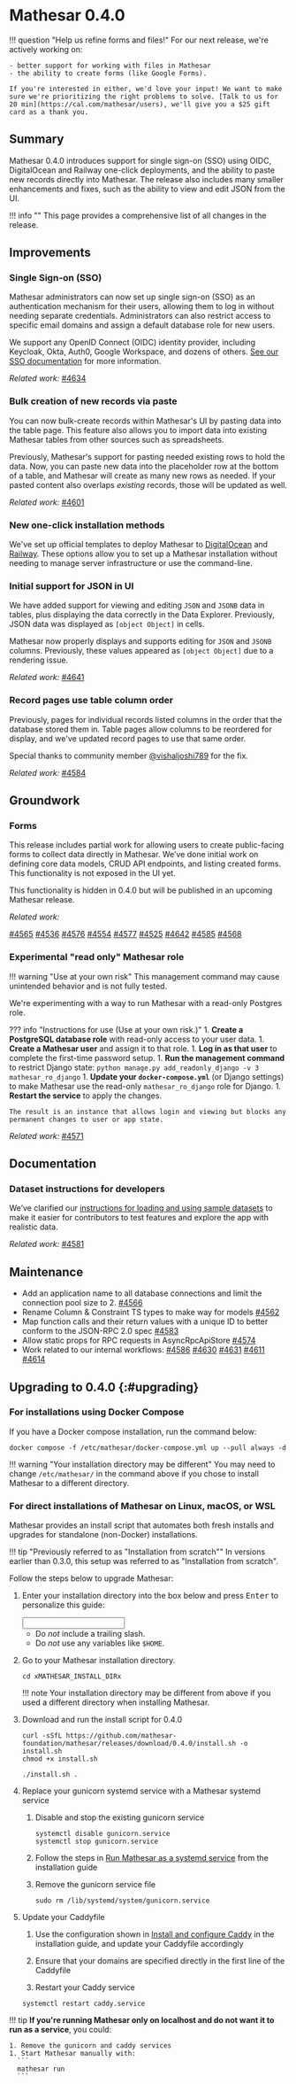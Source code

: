 # Mathesar 0.4.0


!!! question "Help us refine forms and files!"
	For our next release, we're actively working on:

	- better support for working with files in Mathesar
	- the ability to create forms (like Google Forms).

	If you're interested in either, we'd love your input! We want to make sure we're prioritizing the right problems to solve. [Talk to us for 20 min](https://cal.com/mathesar/users), we'll give you a $25 gift card as a thank you.

## Summary

Mathesar 0.4.0 introduces support for single sign-on (SSO) using OIDC, DigitalOcean and Railway one-click deployments, and the ability to paste new records directly into Mathesar. The release also includes many smaller enhancements and fixes, such as the ability to view and edit JSON from the UI.

!!! info ""
	This page provides a comprehensive list of all changes in the release.

## Improvements

### Single Sign-on (SSO)

Mathesar administrators can now set up single sign-on (SSO) as an authentication mechanism for their users, allowing them to log in without needing separate credentials. Administrators can also restrict access to specific email domains and assign a default database role for new users.

We support any OpenID Connect (OIDC) identity provider, including Keycloak, Okta, Auth0, Google Workspace, and dozens of others. [See our SSO documentation](../administration/single-sign-on.md) for more information.

*Related work:* [#4634](https://github.com/mathesar-foundation/mathesar/pull/4634 "Single Sign-on (SSO)")

### Bulk creation of new records via paste

You can now bulk-create records within Mathesar's UI by pasting data into the table page. This feature also allows you to import data into existing Mathesar tables from other sources such as spreadsheets.

Previously, Mathesar's support for pasting needed existing rows to hold the data. Now, you can paste new data into the placeholder row at the bottom of a table, and Mathesar will create as many new rows as needed. If your pasted content also overlaps _existing_ records, those will be updated as well.

*Related work:* [#4601](https://github.com/mathesar-foundation/mathesar/pull/4601 "Implement adding rows via paste")

### New one-click installation methods

We've set up official templates to deploy Mathesar to [DigitalOcean](../administration/install-digitalocean.md) and [Railway](../administration/install-railway.md). These options allow you to set up a Mathesar installation without needing to manage server infrastructure or use the command-line.

### Initial support for JSON in UI

We have added support for viewing and editing `JSON` and `JSONB` data in tables, plus displaying the data correctly in the Data Explorer. Previously, JSON data was displayed as `[object Object]` in cells.

Mathesar now properly displays and supports editing for `JSON` and `JSONB` columns. Previously, these values appeared as `[object Object]` due to a rendering issue.

*Related work:* [#4641](https://github.com/mathesar-foundation/mathesar/pull/4641 "Stringify JSON data returned from database layer")

### Record pages use table column order

Previously, pages for individual records listed columns in the order that the database stored them in. Table pages allow columns to be reordered for display, and we've updated record pages to use that same order.

Special thanks to community member [@vishaljoshi789](https://github.com/vishaljoshi789) for the fix.

*Related work:* [#4584](https://github.com/mathesar-foundation/mathesar/pull/4584 "Added table page column order on record pages")

## Groundwork

### Forms

This release includes partial work for allowing users to create public-facing forms to collect data directly in Mathesar. We’ve done initial work on defining core data models, CRUD API endpoints, and listing created forms. This functionality is not exposed in the UI yet.

This functionality is hidden in 0.4.0 but will be published in an upcoming Mathesar release.

*Related work:*

[#4565](https://github.com/mathesar-foundation/mathesar/pull/4565 "Merge Forms feature branch into develop")
[#4536](https://github.com/mathesar-foundation/mathesar/pull/4536 "Add `forms.add` RPC endpoint")
[#4576](https://github.com/mathesar-foundation/mathesar/pull/4576 "Design prototype for listing Forms on the Schema page")
[#4554](https://github.com/mathesar-foundation/mathesar/pull/4554 "Add form `get`, `list` & `delete` RPC endpoints")
[#4577](https://github.com/mathesar-foundation/mathesar/pull/4577 "Add `forms.get_public` rpc endpoint")
[#4525](https://github.com/mathesar-foundation/mathesar/pull/4525 "Form models")
[#4642](https://github.com/mathesar-foundation/mathesar/pull/4642 "Hide forms for 0.4.0")
[#4585](https://github.com/mathesar-foundation/mathesar/pull/4585 "Add `forms.replace` rpc endpoint")
[#4568](https://github.com/mathesar-foundation/mathesar/pull/4568 "Ensure server integrity for forms")

### Experimental "read only" Mathesar role

!!! warning "Use at your own risk"
    This management command may cause unintended behavior and is not fully tested.

We're experimenting with a way to run Mathesar with a read-only Postgres role.

??? info "Instructions for use (Use at your own risk.)"
    1. **Create a PostgreSQL database role** with read-only access to your user data.
    1. **Create a Mathesar user** and assign it to that role.
    1. **Log in as that user** to complete the first-time password setup.
    1. **Run the management command** to restrict Django state:
        ```
		python manage.py add_readonly_django -v 3 mathesar_ro_django
        ```
    1. **Update your `docker-compose.yml`** (or Django settings) to make Mathesar use the read-only `mathesar_ro_django` role for Django.
    1. **Restart the service** to apply the changes.

    The result is an instance that allows login and viewing but blocks any permanent changes to user or app state.


*Related work:* [#4571](https://github.com/mathesar-foundation/mathesar/pull/4571 "EXPERIMENTAL: Add read-only Django role creation")

## Documentation

### Dataset instructions for developers

We’ve clarified our [instructions for loading and using sample datasets](https://github.com/mathesar-foundation/mathesar/blob/develop/DEVELOPER_GUIDE.md#loading-sample-data) to make it easier for contributors to test features and explore the app with realistic data.

*Related work:* [#4581](https://github.com/mathesar-foundation/mathesar/pull/4581 "Clarify sample datasets in the Developer Guide")

## Maintenance

- Add an application name to all database connections and limit the connection pool size to 2. [#4566](https://github.com/mathesar-foundation/mathesar/pull/4566 "Conn leak bug")
- Rename Column & Constraint TS types to make way for models [#4562](https://github.com/mathesar-foundation/mathesar/pull/4562 "Rename Column & Constraint TS types to make way for models")
- Map function calls and their return values with a unique ID to better conform to the JSON-RPC 2.0 spec [#4583](https://github.com/mathesar-foundation/mathesar/pull/4583 "Ensure batched RPC responses are ordered as per the order of requests")
- Allow static props for RPC requests in AsyncRpcApiStore [#4574](https://github.com/mathesar-foundation/mathesar/pull/4574 "Allow static props for RPC requests in AsyncRpcApiStore")
- Work related to our internal workflows: 
[#4586](https://github.com/mathesar-foundation/mathesar/pull/4586 "Create roadmap issue template.")
[#4630](https://github.com/mathesar-foundation/mathesar/pull/4630 "Roadmap template update")
[#4631](https://github.com/mathesar-foundation/mathesar/pull/4631 "Add roadmap to README")
[#4611](https://github.com/mathesar-foundation/mathesar/pull/4611 "Add Mathesar version to bug report")
[#4614](https://github.com/mathesar-foundation/mathesar/pull/4614 "Updated default type label associated with roadmap item template.")

## Upgrading to 0.4.0  {:#upgrading}

### For installations using Docker Compose

If you have a Docker compose installation, run the command below:

```
docker compose -f /etc/mathesar/docker-compose.yml up --pull always -d
```

!!! warning "Your installation directory may be different"
    You may need to change `/etc/mathesar/` in the command above if you chose to install Mathesar to a different directory.

### For direct installations of Mathesar on Linux, macOS, or WSL

Mathesar provides an install script that automates both fresh installs and upgrades for standalone (non-Docker) installations.

!!! tip "Previously referred to as "Installation from scratch""
    In versions earlier than 0.3.0, this setup was referred to as "Installation from scratch".

Follow the steps below to upgrade Mathesar:


1. Enter your installation directory into the box below and press <kbd>Enter</kbd> to personalize this guide:

    <input data-input-for="MATHESAR_INSTALL_DIR" aria-label="Your Mathesar installation directory"/>

    - Do _not_ include a trailing slash.
    - Do _not_ use any variables like `$HOME`.

2.  Go to your Mathesar installation directory.

    ```
    cd xMATHESAR_INSTALL_DIRx
    ```

    !!! note
        Your installation directory may be different from above if you used a different directory when installing Mathesar.

3. Download and run the install script for 0.4.0

    ```
    curl -sSfL https://github.com/mathesar-foundation/mathesar/releases/download/0.4.0/install.sh -o install.sh
    chmod +x install.sh

    ./install.sh .
    ```

4. Replace your gunicorn systemd service with a Mathesar systemd service

    1. Disable and stop the existing gunicorn service
        ```
        systemctl disable gunicorn.service
        systemctl stop gunicorn.service
        ```

    2. Follow the steps in [Run Mathesar as a systemd service](../administration/install-from-scratch.md#run-mathesar-as-a-systemd-service) from the installation guide

    3. Remove the gunicorn service file
        ```
        sudo rm /lib/systemd/system/gunicorn.service
        ```

5. Update your Caddyfile

    1. Use the configuration shown in [Install and configure Caddy](.md#install-and-configure-caddy) in the installation guide, and update your Caddyfile accordingly

    2. Ensure that your domains are specified directly in the first line of the Caddyfile

    3. Restart your Caddy service
      ```
      systemctl restart caddy.service
      ```

!!! tip
    **If you're running Mathesar only on localhost and do not want it to run as a service**, you could:

    1. Remove the gunicorn and caddy services
    1. Start Mathesar manually with:
      ```
      mathesar run
      ```
